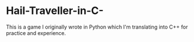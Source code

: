 # Hail-Traveller-in-C-
This is a game I originally wrote in Python which I'm translating into C++ for practice and experience.
